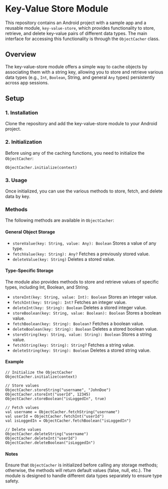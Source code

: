 # Key-Value Store Module

This repository contains an Android project with a sample app and a reusable module, `key-value-store`, which provides functionality to store, retrieve, and delete key-value pairs of different data types. The main interface for accessing this functionality is through the `ObjectCacher` class.
## Overview

The key-value-store module offers a simple way to cache objects by associating them with a string key, allowing you to store and retrieve various data types (e.g., `Int`, `Boolean`, String, and general `Any` types) persistently across app sessions.
## Setup

### 1. Installation
Clone the repository and add the key-value-store module to your Android project.
### 2. Initialization
Before using any of the caching functions, you need to initialize the `ObjectCacher`:
```
ObjectCacher.initialize(context)
```
### 3. Usage
Once initialized, you can use the various methods to store, fetch, and delete data by key.
### Methods
The following methods are available in `ObjectCacher`:
#### General Object Storage
- `storeValue(key: String, value: Any): Boolean` Stores a value of any type.
- `fetchValue(key: String): Any?` Fetches a previously stored value.
- `deleteValue(key: String)` Deletes a stored value.

#### Type-Specific Storage
The module also provides methods to store and retrieve values of specific types, including Int, Boolean, and String.
- `storeInt(key: String, value: Int): Boolean` Stores an integer value.
- `fetchInt(key: String): Int?` Fetches an integer value.
- `deleteInt(key: String): Boolean` Deletes a stored integer value.
- `storeBoolean(key: String, value: Boolean): Boolean` Stores a boolean value.
- `fetchBoolean(key: String): Boolean?` Fetches a boolean value.
- `deleteBoolean(key: String): Boolean` Deletes a stored boolean value.
- `storeString(key: String, value: String): Boolean` Stores a string value.
- `fetchString(key: String): String?` Fetches a string value.
- `deleteString(key: String): Boolean` Deletes a stored string value.

#### Example
```
// Initialize the ObjectCacher
ObjectCacher.initialize(context)

// Store values
ObjectCacher.storeString("username", "JohnDoe")
ObjectCacher.storeInt("userId", 12345)
ObjectCacher.storeBoolean("isLoggedIn", true)

// Fetch values
val username = ObjectCacher.fetchString("username")
val userId = ObjectCacher.fetchInt("userId")
val isLoggedIn = ObjectCacher.fetchBoolean("isLoggedIn")

// Delete values
ObjectCacher.deleteString("username")
ObjectCacher.deleteInt("userId")
ObjectCacher.deleteBoolean("isLoggedIn")
```

#### Notes

Ensure that `ObjectCacher` is initialized before calling any storage methods; otherwise, the methods will return default values (false, null, etc.).
The module is designed to handle different data types separately to ensure type safety.
